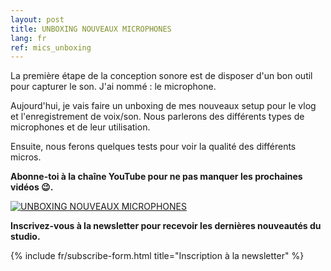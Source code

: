 ```yaml
---
layout: post
title: UNBOXING NOUVEAUX MICROPHONES
lang: fr
ref: mics_unboxing
---
```


La première étape de la conception sonore est de disposer d'un bon outil pour capturer le son. J'ai nommé : le microphone. 

Aujourd'hui, je vais faire un unboxing de mes nouveaux setup pour le vlog et l'enregistrement de voix/son. Nous parlerons des différents types de microphones et de leur utilisation. 

Ensuite, nous ferons quelques tests pour voir la qualité des différents micros.

**Abonne-toi à la chaîne YouTube pour ne pas manquer les prochaines vidéos 😉.**

[![UNBOXING NOUVEAUX MICROPHONES](https://imgur.com/VPbPoh2.png)](https://www.patreon.com/posts/45278643 "UNBOXING NOUVEAUX MICROPHONES")

__Inscrivez-vous à la newsletter pour recevoir les dernières nouveautés du studio.__

{% include fr/subscribe-form.html title="Inscription à la newsletter" %}

